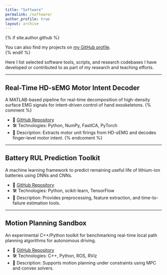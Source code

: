 ```yaml
---
title: "Software"
permalink: /software/
author_profile: true
layout: archive
---
```


{% if site.author.github %}
  <div class="wordwrap">You can also find my projects on <a href="https://github.com/{{ site.author.github }}">my GitHub profile</a>.</div>
{% endif %}

Here I list selected software tools, scripts, and research codebases I have developed or contributed to as part of my research and teaching efforts.

---

## Real-Time HD-sEMG Motor Intent Decoder

A MATLAB-based pipeline for real-time decomposition of high-density surface EMG signals for intent-driven control of hand exoskeletons.
{% comment %}
- 🔗 [GitHub Repository](https://github.com/YOUR_USERNAME/hdsemg-decoder)
- 🛠️ Technologies: Python, NumPy, FastICA, PyTorch
- 📄 Description: Extracts motor unit firings from HD-sEMG and decodes finger-level motor intent.
{% endcoment %}

---

## Battery RUL Prediction Toolkit

A machine learning framework to predict remaining useful life of lithium-ion batteries using DNNs and CNNs.

- 🔗 [GitHub Repository](https://github.com/YOUR_USERNAME/battery-rul)
- 🛠️ Technologies: Python, scikit-learn, TensorFlow
- 📄 Description: Provides preprocessing, feature extraction, and time-to-failure estimation tools.

---

## Motion Planning Sandbox

An experimental C++/Python toolkit for benchmarking real-time local path planning algorithms for autonomous driving.

- 🔗 [GitHub Repository](https://github.com/YOUR_USERNAME/path-planning-sandbox)
- 🛠️ Technologies: C++, Python, ROS, RViz
- 📄 Description: Supports motion planning under constraints using MPC and convex solvers.

